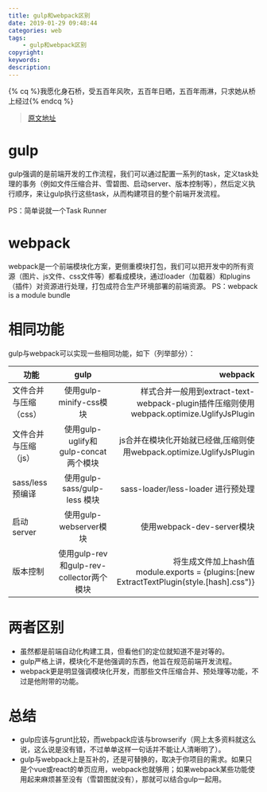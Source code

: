 ```yaml
---
title: gulp和webpack区别
date: 2019-01-29 09:48:44
categories: web
tags:
    - gulp和webpack区别
copyright:
keywords:
description:
---
```

{% cq %}我愿化身石桥，受五百年风吹，五百年日晒，五百年雨淋，只求她从桥上经过{% endcq %}
<!--more-->
>[原文地址](https://www.cnblogs.com/lovesong/p/6413546.html)
# gulp

gulp强调的是前端开发的工作流程，我们可以通过配置一系列的task，定义task处理的事务（例如文件压缩合并、雪碧图、启动server、版本控制等），然后定义执行顺序，来让gulp执行这些task，从而构建项目的整个前端开发流程。

PS：简单说就一个Task Runner

# webpack

webpack是一个前端模块化方案，更侧重模块打包，我们可以把开发中的所有资源（图片、js文件、css文件等）都看成模块，通过loader（加载器）和plugins（插件）对资源进行处理，打包成符合生产环境部署的前端资源。
PS：webpack is a module bundle

# 相同功能

gulp与webpack可以实现一些相同功能，如下（列举部分）：

|     功能  | gulp  |  webpack  |
| ------------- |:-------------:| -----:|
| 文件合并与压缩（css）| 使用gulp-minify-css模块|样式合并一般用到extract-text-webpack-plugin插件压缩则使用webpack.optimize.UglifyJsPlugin  |
| 文件合并与压缩（js） |使用gulp-uglify和gulp-concat两个模块| js合并在模块化开始就已经做,压缩则使用webpack.optimize.UglifyJsPlugin 
| sass/less预编译	| 使用gulp-sass/gulp-less 模块	| sass-loader/less-loader 进行预处理 
| 启动server | 使用gulp-webserver模块 | 使用webpack-dev-server模块
| 版本控制 | 使用gulp-rev和gulp-rev-collector两个模块 | 将生成文件加上hash值 module.exports = {plugins:[new ExtractTextPlugin(style.[hash].css")}


# 两者区别
* 虽然都是前端自动化构建工具，但看他们的定位就知道不是对等的。
* gulp严格上讲，模块化不是他强调的东西，他旨在规范前端开发流程。
* webpack更是明显强调模块化开发，而那些文件压缩合并、预处理等功能，不过是他附带的功能。

# 总结
* gulp应该与grunt比较，而webpack应该与browserify（网上太多资料就这么说，这么说是没有错，不过单单这样一句话并不能让人清晰明了）。
* gulp与webpack上是互补的，还是可替换的，取决于你项目的需求。如果只是个vue或react的单页应用，webpack也就够用；如果webpack某些功能使用起来麻烦甚至没有（雪碧图就没有），那就可以结合gulp一起用。